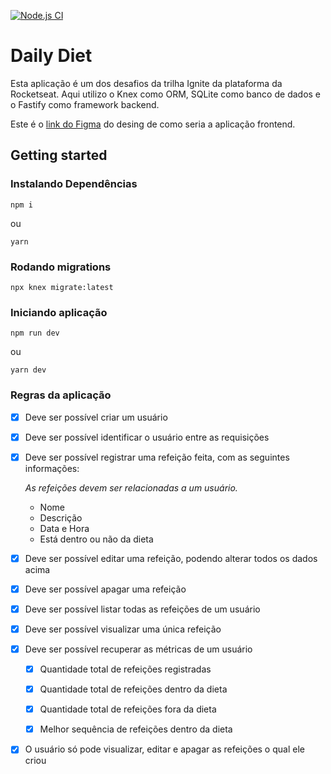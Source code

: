 [![Node.js CI](https://github.com/levysantiago/daily-diet-api/actions/workflows/node.js.yml/badge.svg)](https://github.com/levysantiago/daily-diet-api/actions/workflows/node.js.yml)

# Daily Diet
Esta aplicação é um dos desafios da trilha Ignite da plataforma da Rocketseat. Aqui utilizo o Knex como ORM, SQLite como banco de dados e o Fastify como framework backend.

Este é o [link do Figma](https://www.figma.com/community/file/1218573349379609244/Daily-Diet-%E2%80%A2-Desafio-React-Native) do desing de como seria a aplicação frontend.

## Getting started

### Instalando Dependências

```
npm i
```

ou


```
yarn
```

### Rodando migrations

```
npx knex migrate:latest
```

### Iniciando aplicação

```
npm run dev
```

ou

```
yarn dev
```

### Regras da aplicação

- [x] Deve ser possível criar um usuário

- [x] Deve ser possível identificar o usuário entre as requisições

- [x] Deve ser possível registrar uma refeição feita, com as seguintes informações:
    
  *As refeições devem ser relacionadas a um usuário.*
  
  - Nome
  - Descrição
  - Data e Hora
  - Está dentro ou não da dieta
  
- [x] Deve ser possível editar uma refeição, podendo alterar todos os dados acima

- [x] Deve ser possível apagar uma refeição

- [x] Deve ser possível listar todas as refeições de um usuário

- [x] Deve ser possível visualizar uma única refeição

- [x] Deve ser possível recuperar as métricas de um usuário

  - [x] Quantidade total de refeições registradas

  - [x] Quantidade total de refeições dentro da dieta

  - [x] Quantidade total de refeições fora da dieta

  - [x] Melhor sequência de refeições dentro da dieta

- [x] O usuário só pode visualizar, editar e apagar as refeições o qual ele criou